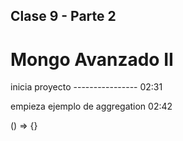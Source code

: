 ## Clase 9 - Parte 2
# Mongo Avanzado II

inicia proyecto ---------------- 02:31

empieza ejemplo de aggregation   02:42








() => {}